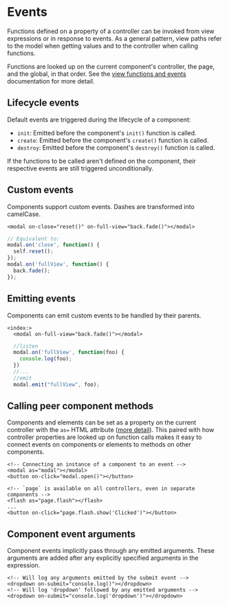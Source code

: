# Events

Functions defined on a property of a controller can be invoked from view expressions or in response to events. As a general pattern, view paths refer to the model when getting values and to the controller when calling functions.

Functions are looked up on the current component's controller, the page, and the global, in that order. See the [view functions and events](../views/template-syntax/functions-and-events#controller-property-lookup) documentation for more detail.

## Lifecycle events

Default events are triggered during the lifecycle of a component:

* `init`: Emitted before the component's `init()` function is called.
* `create`: Emitted before the component's `create()` function is called.
* `destroy`: Emitted before the component's `destroy()` function is called.

If the functions to be called aren't defined on the component, their respective events are still triggered unconditionally.

## Custom events

Components support custom events. Dashes are transformed into camelCase.
```derby
<modal on-close="reset()" on-full-view="back.fade()"></modal>
```
```js
// Equivalent to:
modal.on('close', function() {
  self.reset();
});
modal.on('fullView', function() {
  back.fade();
});
```

## Emitting events
Components can emit custom events to be handled by their parents.

```derby
<index:>
  <modal on-full-view="back.fade()"></modal>
```

```js
  //listen
  modal.on('fullView', function(foo) {
    console.log(foo);
  })
  //...
  //emit
  modal.emit("fullView", foo);
```


## Calling peer component methods

Components and elements can be set as a property on the current controller with the `as=` HTML attribute ([more detail](../views/template-syntax/paths#controller-properties)). This paired with how controller properties are looked up on function calls makes it easy to connect events on components or elements to methods on other components.

```derby
<!-- Connecting an instance of a component to an event -->
<modal as="modal"></modal>
<button on-click="modal.open()"></button>
```

```derby
<!-- `page` is available on all controllers, even in separate components -->
<flash as="page.flash"></flash>
...
<button on-click="page.flash.show('Clicked')"></button>
```

<!-- add documentation for emit delayable -->

## Component event arguments

Component events implicitly pass through any emitted arguments. These arguments are added after any explicitly specified arguments in the expression.

```derby
<!-- Will log any arguments emitted by the submit event -->
<dropdown on-submit="console.log()"></dropdown>
<!-- Will log 'dropdown' followed by any emitted arguments -->
<dropdown on-submit="console.log('dropdown')"></dropdown>
```

